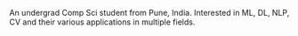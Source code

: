 
An undergrad Comp Sci student from Pune, India. 
Interested in ML, DL, NLP, CV and their various applications in multiple fields. 

<!---
rohannair11/rohannair11 is a ✨ special ✨ repository because its `README.md` (this file) appears on your GitHub profile.
You can click the Preview link to take a look at your changes.
--->
